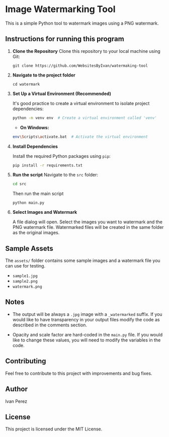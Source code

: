 # Image Watermarking Tool

This is a simple Python tool to watermark images using a PNG watermark.

## Instructions for running this program

 1. **Clone the Repository**
     Clone this repository to your local machine using Git:
     ```
     git clone https://github.com/WebsitesByIvan/watermaking-tool
     ```

 2. **Navigate to the project folder**
    ```
    cd watermark
    ```

 3.  **Set Up a Virtual Environment (Recommended)**

     It's good practice to create a virtual environment to isolate project dependencies:
     ```bash
     python -m venv env  # Create a virtual environment called 'venv'
     ```
     *   **On Windows:**
       ```bash
       env\Scripts\activate.bat  # Activate the virtual environment
       ```
     
 4.  **Install Dependencies**

     Install the required Python packages using `pip`:

     ```bash
     pip install -r requirements.txt
     ```

 5. **Run the script**
     Navigate to the `src` folder:
      ```bash
      cd src
      ```

     Then run the main script
     ```
     python main.py
     ```

 6.  **Select Images and Watermark**

     A file dialog will open. Select the images you want to watermark and the PNG watermark file.
     Watermarked files will be created in the same folder as the original images.

 ## Sample Assets

 The `assets/` folder contains some sample images and a watermark file you can use for testing.
 
 -   `sample1.jpg`
 -   `sample2.png`
 -   `watermark.png`

## Notes
- The output will be always a `.jpg` image with a `_watermarked` suffix. If you would like to have transparency in your output files modify the code as described in the comments section.

- Opacity and scale factor are hard-coded in the `main.py` file. If you would like to change these values, you will need to modify the variables in the code.

## Contributing

Feel free to contribute to this project with improvements and bug fixes.

## Author
Ivan Perez

## License

This project is licensed under the MIT License.
